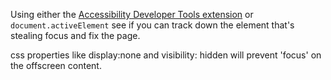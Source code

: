 Using either the [Accessibility Developer Tools extension](https://chrome.google.com/webstore/detail/accessibility-developer-t/fpkknkljclfencbdbgkenhalefipecmb?hl=en) or `document.activeElement` see if you can track down the element that's
stealing focus and fix the page.

css properties like display:none and visibility: hidden will prevent 'focus' on the offscreen content.
